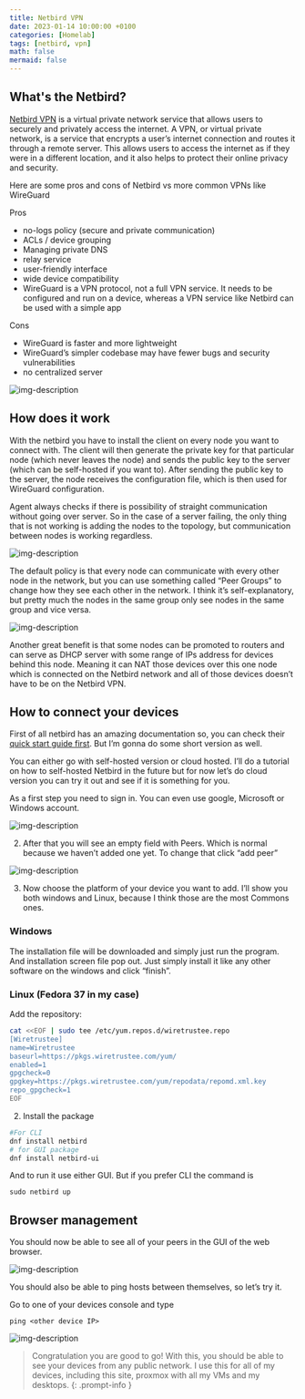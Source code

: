 ```yaml
---
title: Netbird VPN
date: 2023-01-14 10:00:00 +0100
categories: [Homelab]
tags: [netbird, vpn]
math: false
mermaid: false
---
```


## What's the Netbird?
[Netbird VPN](https://netbird.io/docs/overview/architecture) is a virtual private network service that allows users to securely and privately access the internet. A VPN, or virtual private network, is a service that encrypts a user’s internet connection and routes it through a remote server. This allows users to access the internet as if they were in a different location, and it also helps to protect their online privacy and security.

Here are some pros and cons of Netbird vs more common VPNs like WireGuard

Pros
* no-logs policy (secure and private communication)
* ACLs / device grouping
* Managing private DNS
* relay service
* user-friendly interface
* wide device compatibility
* WireGuard is a VPN protocol, not a full VPN service. It needs to be configured and run on a device, whereas a VPN service like Netbird can be used with a simple app

Cons
* WireGuard is faster and more lightweight
* WireGuard’s simpler codebase may have fewer bugs and security vulnerabilities
* no centralized server


![img-description](/assets/img/posts/2023-01-14-Netbird-VPN.md/high-level-dia.png)


## How does it work

With the netbird you have to install the client on every node you want to connect with. The client will then generate the private key for that particular node (which never leaves the node) and sends the public key to the server (which can be self-hosted if you want to). After sending the public key to the server, the node receives the configuration file, which is then used for WireGuard configuration.

Agent always checks if there is possibility of straight communication without going over server. So in the case of a server failing, the only thing that is not working is adding the nodes to the topology, but communication between nodes is working regardless.

![img-description](/assets/img/posts/2023-01-14-Netbird-VPN.md/image-28.png)

The default policy is that every node can communicate with every other node in the network, but you can use something called “Peer Groups” to change how they see each other in the network. I think it’s self-explanatory, but pretty much the nodes in the same group only see nodes in the same group and vice versa.

![img-description](/assets/img/posts/2023-01-14-Netbird-VPN.md/image-27-768x641.png)

Another great benefit is that some nodes can be promoted to routers and can serve as DHCP server with some range of IPs address for devices behind this node. Meaning it can NAT those devices over this one node which is connected on the Netbird network and all of those devices doesn’t have to be on the Netbird VPN.

## How to connect your devices

First of all netbird has an amazing documentation so, you can check their [quick start guide first](https://netbird.io/docs/getting-started/quickstart). But I’m gonna do some short version as well.

You can either go with self-hosted version or cloud hosted. I’ll do a tutorial on how to self-hosted Netbird in the future but for now let’s do cloud version you can try it out and see if it is something for you.

As a first step you need to sign in. You can even use google, Microsoft or Windows account.

![img-description](/assets/img/posts/2023-01-14-Netbird-VPN.md/image-29.png)

2. After that you will see an empty field with Peers. Which is normal because we haven’t added one yet. To change that click “add peer”

![img-description](/assets/img/posts/2023-01-14-Netbird-VPN.md/image-31.png)

3. Now choose the platform of your device you want to add. I’ll show you both windows and Linux, because I think those are the most Commons ones.


### Windows

The installation file will be downloaded and simply just run the program. And installation screen file pop out. Just simply install it like any other software on the windows and click “finish”.

### Linux (Fedora 37 in my case)

Add the repository:

```bash
cat <<EOF | sudo tee /etc/yum.repos.d/wiretrustee.repo
[Wiretrustee]
name=Wiretrustee
baseurl=https://pkgs.wiretrustee.com/yum/
enabled=1
gpgcheck=0
gpgkey=https://pkgs.wiretrustee.com/yum/repodata/repomd.xml.key
repo_gpgcheck=1
EOF
```
2. Install the package

```bash
#For CLI
dnf install netbird
# for GUI package
dnf install netbird-ui
```

And to run it use either GUI. But if you prefer CLI the command is

```
sudo netbird up
```

## Browser management

You should now be able to see all of your peers in the GUI of the web browser.

![img-description](/assets/img/posts/2023-01-14-Netbird-VPN.md/image-37.png)

You should also be able to ping hosts between themselves, so let’s try it.

Go to one of your devices console and type
```
ping <other device IP>
```
![img-description](/assets/img/posts/2023-01-14-Netbird-VPN.md/image-39.png)


> Congratulation you are good to go! With this, you should be able to see your devices from any public network. I use this for all of my devices, including this site, proxmox with all my VMs and my desktops.
{: .prompt-info }
